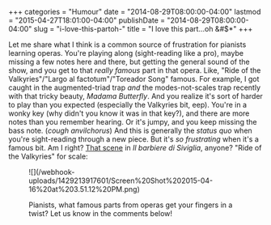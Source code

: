 +++
categories = "Humour"
date = "2014-08-29T08:00:00-04:00"
lastmod = "2015-04-27T18:01:00-04:00"
publishDate = "2014-08-29T08:00:00-04:00"
slug = "i-love-this-partoh-"
title = "I love this part...oh &amp;#$*"
+++

Let me share what I think is a common source of frustration for pianists learning operas. You're playing along (sight-reading like a pro), maybe missing a few notes here and there, but getting the general sound of the show, and you get to that _really famous_ part in that opera. Like, "Ride of the Valkyries"/"Largo al factotum"/"Toreador Song" famous. For example, I got caught in the augmented-triad trap _and_ the modes-not-scales trap recently with that tricky beauty, _Madama Butterfly_. And you realize it's sort of harder to play than you expected (especially the Valkyries bit, eep). You're in a wonky key (why didn't you know it was in that key?), and there are more notes than you remember hearing. Or it's jumpy, and you keep missing the bass note. (*cough* _anvilchorus_) And this is generally the _status quo_ when you're sight-reading through a new piece. But it's _so frustrating_ when it's a famous bit. Am I right? [That scene](https://www.youtube.com/watch?v=PZzTv0Sb4Zg) in _Il barbiere di Siviglia_, anyone?
"Ride of the Valkyries" for scale:

<figure data-type="image">
![](/webhook-uploads/1429213917601/Screen%20Shot%202015-04-16%20at%203.51.12%20PM.png)

Pianists, what famous parts from operas get your fingers in a twist? Let us know in the comments below!
